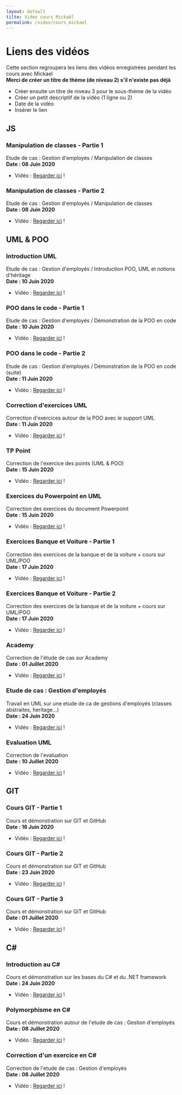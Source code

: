```yaml
---
layout: default
tilte: Video cours Mickaël
permalink: /video/cours_mickael
---
```


# Liens des vidéos
Cette section regroupera les liens des vidéos enregistrées pendant les cours avec Mickael  
**Merci de créer un titre de thème (de niveau 2) s'il n'existe pas déjà**
* Créer ensuite un titre de niveau 3 pour le sous-thème de la vidéo
* Créer un petit descriptif de la vidéo (1 ligne ou 2)
* Date de la vidéo
* Insérer le lien


## JS
### Manipulation de classes - Partie 1
Etude de cas : Gestion d'employés / Manipulation de classes   
**Date : 08 Juin 2020**
* Vidéo : [Regarder ici][js-00] !

[js-00]: http://media.arfp.eu/2005/2020-06-08_10-13-51.mp4

### Manipulation de classes - Partie 2
Etude de cas : Gestion d'employés / Manipulation de classes  
**Date : 08 Juin 2020**
* Vidéo : [Regarder ici][js-01] !

[js-01]: http://media.arfp.eu/2005/2020-06-08_11-03-22.mp4


## UML & POO
### Introduction UML
Etude de cas : Gestion d'employés / Introduction POO, UML et notions d'héritage  
**Date : 10 Juin 2020**
* Vidéo : [Regarder ici][uml-00] !

[uml-00]: http://media.arfp.eu/2005/2020-06-10_09-10-11.mp4

### POO dans le code - Partie 1
Etude de cas : Gestion d'employés / Démonstration de la POO en code  
**Date : 10 Juin 2020**
* Vidéo : [Regarder ici][uml-01] !

[uml-01]: http://media.arfp.eu/2005/2020-06-10_11-23-20.mp4

### POO dans le code - Partie 2
Etude de cas : Gestion d'employés / Démonstration de la POO en code (suite)  
**Date : 11 Juin 2020**
* Vidéo : [Regarder ici][uml-02] !

[uml-02]: http://media.arfp.eu/2005/2020-06-11_09-39-46.mp4

### Correction d'exercices UML
Correction d'exercices autour de la POO avec le support UML  
**Date : 11 Juin 2020**
* Vidéo : [Regarder ici][uml-03] !

[uml-03]: http://media.arfp.eu/2005/2020-06-11_11-13-26.mp4

### TP Point
Correction de l'exercice des points (UML & POO)  
**Date : 15 Juin 2020**
* Vidéo : [Regarder ici][uml-04] !

[uml-04]: http://media.arfp.eu/2005/2020-06-15_09-41-49.mp4

### Exercices du Powerpoint en UML
Correction des exercices du document Powerpoint  
**Date : 15 Juin 2020**
* Vidéo : [Regarder ici][uml-05] !

[uml-05]: http://media.arfp.eu/2005/2020-06-15_09-57-23.mp4

### Exercices Banque et Voiture - Partie 1
Correction des exercices de la banque et de la voiture + cours sur UML/POO  
**Date : 17 Juin 2020**
* Vidéo : [Regarder ici][uml-06] !

[uml-06]: http://media.arfp.eu/2005/2020-06-17_09-19-22.mp4

### Exercices Banque et Voiture - Partie 2
Correction des exercices de la banque et de la voiture + cours sur UML/POO  
**Date : 17 Juin 2020**
* Vidéo : [Regarder ici][uml-07] !

[uml-07]: http://media.arfp.eu/2005/2020-06-17_11-20-57.mp4

### Academy
Correction de l'étude de cas sur Academy  
**Date : 01 Juillet 2020**
* Vidéo : [Regarder ici][uml-08] !

[uml-08]: http://media.arfp.eu/2005/2020-07-01_09-03-14.mp4

### Etude de cas : Gestion d'employés
Travail en UML sur une etude de ca de gestions d'employés (classes abstraites, heritage...)  
**Date : 24 Juin 2020**
* Vidéo : [Regarder ici][uml-09] !

[uml-09]: http://media.arfp.eu/2005/2020-06-24_09-27-17.mp4

### Evaluation UML
Correction de l'evaluation  
**Date : 10 Juillet 2020**
* Vidéo : [Regarder ici][uml-10] !

[uml-10]: http://media.arfp.eu/2005/2020-07-10_09-05-12.mp4

## GIT
### Cours GIT - Partie 1
Cours et démonstration sur GIT et GitHub  
**Date : 16 Juin 2020**
* Vidéo : [Regarder ici][git-00] !

[git-00]: http://media.arfp.eu/2005/2020-06-16_09-16-30.mp4

### Cours GIT - Partie 2
Cours et démonstration sur GIT et GitHub  
**Date : 23 Juin 2020**
* Vidéo : [Regarder ici][git-01] !

[git-01]: http://media.arfp.eu/2005/2020-06-23_09-17-33.mp4

### Cours GIT - Partie 3
Cours et démonstration sur GIT et GitHub  
**Date : 01 Juillet 2020**
* Vidéo : [Regarder ici][git-02] !

[git-02]: http://media.arfp.eu/2005/2020-07-01_14-22-36.mp4

## C#
### Introduction au C#
Cours et démonstration sur les bases du C# et du .NET framework  
**Date : 24 Juin 2020**
* Vidéo : [Regarder ici][C-00] !

[C-00]: http://media.arfp.eu/2005/2020-06-29%2009-31-18.mkv

### Polymorphisme en C#
Cours et démonstration autour de l'etude de cas : Gestion d'employés  
**Date : 08 Juillet 2020**
* Vidéo : [Regarder ici][C-01] !

[C-01]: http://media.arfp.eu/2005/2020-07-08_09-12-23.mp4


### Correction d'un exercice en C#
Correction de l'etude de cas : Gestion d'employés  
**Date : 08 Juillet 2020**
* Vidéo : [Regarder ici][C-01] !

[C-01]: http://media.arfp.eu/2005/2020-07-08_09-12-23.mp4
